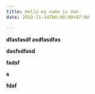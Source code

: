 ```yaml
---
title: Hello my name is Van
date: 2019-11-14T00:00:00+07:00

---
```

**dfasfasdf asdfasdfas**

**dasfsdfasd**

**fadsf**

**s**

**fdaf**